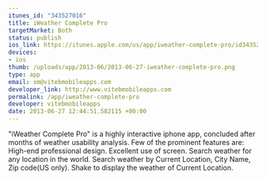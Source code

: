 ```yaml
--- 
itunes_id: "343527016"
title: iWeather Complete Pro
targetMarket: Both
status: publish
ios_link: https://itunes.apple.com/us/app/iweather-complete-pro/id343527016
devices: 
- ios
thumb: /uploads/app/2013-06/2013-06-27-iweather-complete-pro.png
type: app
email: sm@vitebmobileapps.com
developer_link: http://www.vitebmobileapps.com
permalink: /app/iweather-complete-pro
developer: vitebmobileapps
date: 2013-06-27 12:44:51.582115 +00:00
---
```


"iWeather Complete Pro" is a highly interactive iphone app, concluded after months of weather usability analysis. Few of the prominent features are:
    High-end professional design.
    Excellent use of screen.
    Search weather for any location in the world.
    Search weather by Current Location, City Name, Zip code(US only).
    Shake to display the weather of Current Location.
